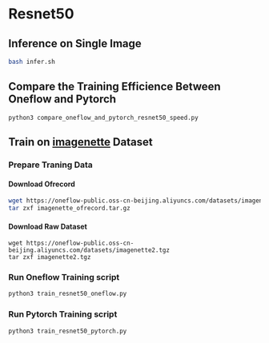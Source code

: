 # Resnet50

## Inference on Single Image

```bash
bash infer.sh
```

## Compare the Training Efficience Between Oneflow and Pytorch

```python3
python3 compare_oneflow_and_pytorch_resnet50_speed.py
```

## Train on [imagenette](https://github.com/fastai/imagenette) Dataset

### Prepare Traning Data

#### Download Ofrecord

```bash
wget https://oneflow-public.oss-cn-beijing.aliyuncs.com/datasets/imagenette_ofrecord.tar.gz
tar zxf imagenette_ofrecord.tar.gz
```

#### Download Raw Dataset

```
wget https://oneflow-public.oss-cn-beijing.aliyuncs.com/datasets/imagenette2.tgz
tar zxf imagenette2.tgz
```

### Run Oneflow Training script

```bash
python3 train_resnet50_oneflow.py
```

### Run Pytorch Training script

```bash
python3 train_resnet50_pytorch.py
```
